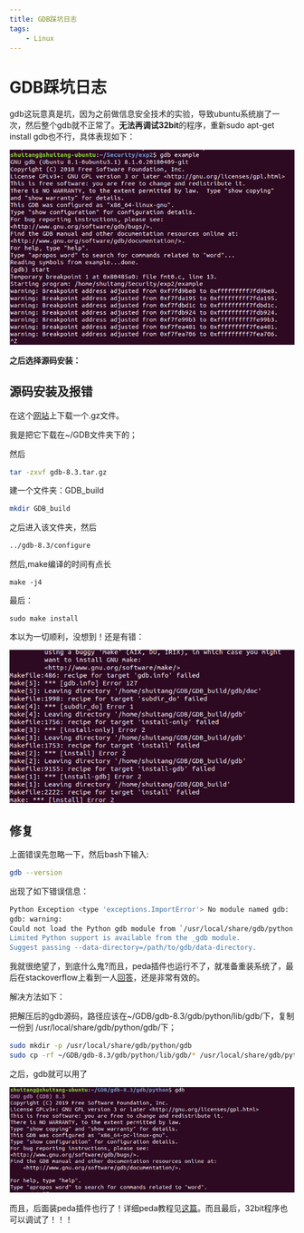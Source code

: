 ```yaml
---
title: GDB踩坑日志
tags: 
	- Linux
---
```


# GDB踩坑日志

gdb这玩意真是坑，因为之前做信息安全技术的实验，导致ubuntu系统崩了一次，然后整个gdb就不正常了。**无法再调试32bit**的程序，重新sudo apt-get install gdb也不行，具体表现如下：

![gdb](/assets/image/gdb.png)

**之后选择源码安装：**

## 源码安装及报错

在这个[网站](http://ftp.gnu.org/gnu/gdb/)上下载一个.gz文件。

我是把它下载在~/GDB文件夹下的；

然后

```bash
tar -zxvf gdb-8.3.tar.gz 
```

建一个文件夹：GDB_build

```bash
mkdir GDB_build
```

之后进入该文件夹，然后

```bash
../gdb-8.3/configure
```

然后,make编译的时间有点长

```
make -j4
```

最后：

```
sudo make install
```

本以为一切顺利，没想到！还是有错：

![1569651547335](/assets/image/1569651547335.png)

## 修复

上面错误先忽略一下，然后bash下输入:

```bash
gdb --version
```

出现了如下错误信息：

```bash
Python Exception <type 'exceptions.ImportError'> No module named gdb: 
gdb: warning: 
Could not load the Python gdb module from `/usr/local/share/gdb/python'.
Limited Python support is available from the _gdb module.
Suggest passing --data-directory=/path/to/gdb/data-directory.


```

我就很绝望了，到底什么鬼?而且，peda插件也运行不了，就准备重装系统了，最后在stackoverflow上看到一人[回答](https://stackoverflow.com/questions/25597445/python-exception-type-exceptions-importerror-no-module-named-gdb)，还是非常有效的。

解决方法如下：

把解压后的gdb源码，路径应该在~/GDB/gdb-8.3/gdb/python/lib/gdb/下，复制一份到  /usr/local/share/gdb/python/gdb/下；

```bash
sudo mkdir -p /usr/local/share/gdb/python/gdb
sudo cp -rf ~/GDB/gdb-8.3/gdb/python/lib/gdb/* /usr/local/share/gdb/python/gdb/
```

之后，gdb就可以用了

![1569651918368](/assets/image/1569651918368.png)

而且，后面装peda插件也行了！详细peda教程见[这篇](https://github.com/longld/peda)。而且最后，32bit程序也可以调试了！！！




